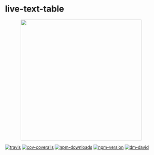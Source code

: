 # live-text-table

<div style="text-align:center"><img src="https://media1.tenor.com/images/22607bdddbe5f1ff86bffad4d592bc88/tenor.gif" width="400px"></div>


[![travis][travis.svg]][travis.link]
[![cov-coveralls][cov-coveralls.svg]][cov-coveralls.link]
[![npm-downloads][npm-downloads.svg]][npm.link]
[![npm-version][npm-version.svg]][npm.link]
[![dm-david][dm-david.svg]][dm-david.link]

[travis.svg]: https://travis-ci.com/catdad/live-text-table.svg?branch=master
[travis.link]: https://travis-ci.com/catdad/live-text-table
[cov-coveralls.svg]: https://coveralls.io/repos/github/catdad/live-text-table/badge.svg?branch=master
[cov-coveralls.link]: https://coveralls.io/github/catdad/live-text-table?branch=master
[npm-downloads.svg]: https://img.shields.io/npm/dm/live-text-table.svg
[npm.link]: https://www.npmjs.com/package/live-text-table
[npm-version.svg]: https://img.shields.io/npm/v/live-text-table.svg
[dm-david.svg]: https://david-dm.org/catdad/live-text-table.svg
[dm-david.link]: https://david-dm.org/catdad/live-text-table

